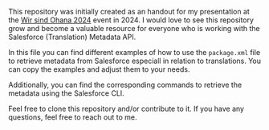 This repository was initially created as an handout for my presentation at the [Wir sind Ohana 2024](https://www.wirsindohana.de) event in 2024.
I would love to see this repository grow and become a valuable resource for everyone who is working with the Salesforce (Translation) Metadata API.

In this file you can find different examples of how to use the `package.xml` file to retrieve metadata from Salesforce especiall in relation to translations.
You can copy the examples and adjust them to your needs.

Additionally, you can find the corresponding commands to retrieve the metadata using the Salesforce CLI.

Feel free to clone this repository and/or contribute to it. If you have any questions, feel free to reach out to me.

